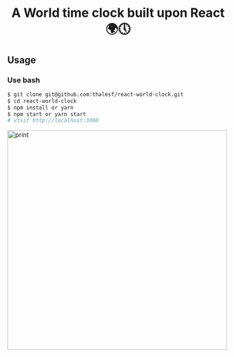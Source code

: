 <h1 align="center">A World time clock built upon React🌍🕔</h1>

## Usage

### Use bash

```bash
$ git clone git@github.com:thalesf/react-world-clock.git
$ cd react-world-clock
$ npm install or yarn
$ npm start or yarn start
# visit http://localhost:3000
```

<img width="500" alt="print" src="https://user-images.githubusercontent.com/11466066/57228458-38f32500-6fea-11e9-8711-c2fb87c1d615.PNG">
